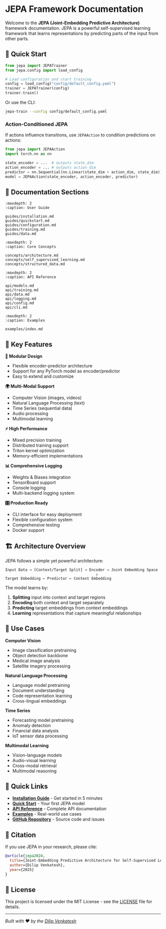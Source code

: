 # JEPA Framework Documentation

Welcome to the **JEPA (Joint-Embedding Predictive Architecture)** framework documentation. JEPA is a powerful self-supervised learning framework that learns representations by predicting parts of the input from other parts.

## 🚀 Quick Start

```python
from jepa import JEPATrainer
from jepa.config import load_config

# Load configuration and start training
config = load_config("config/default_config.yaml")
trainer = JEPATrainer(config)
trainer.train()
```

Or use the CLI:

```bash
jepa-train --config config/default_config.yaml
```

### Action-Conditioned JEPA

If actions influence transitions, use `JEPAAction` to condition predictions on actions:

```python
from jepa import JEPAAction
import torch.nn as nn

state_encoder = ...  # outputs state_dim
action_encoder = ... # outputs action_dim
predictor = nn.Sequential(nn.Linear(state_dim + action_dim, state_dim))
model = JEPAAction(state_encoder, action_encoder, predictor)
```

## 📖 Documentation Sections

```{toctree}
:maxdepth: 2
:caption: User Guide

guides/installation.md
guides/quickstart.md
guides/configuration.md
guides/training.md
guides/data.md
```

```{toctree}
:maxdepth: 2
:caption: Core Concepts

concepts/architecture.md
concepts/self_supervised_learning.md
concepts/structured_data.md
```

```{toctree}
:maxdepth: 2
:caption: API Reference

api/models.md
api/training.md
api/data.md
api/logging.md
api/config.md
api/cli.md
```

```{toctree}
:maxdepth: 2
:caption: Examples

examples/index.md
```

## 🎯 Key Features

**🔧 Modular Design**
- Flexible encoder-predictor architecture
- Support for any PyTorch model as encoder/predictor
- Easy to extend and customize

**🌍 Multi-Modal Support**
- Computer Vision (images, videos)
- Natural Language Processing (text)
- Time Series (sequential data)
- Audio processing
- Multimodal learning

**⚡ High Performance**
- Mixed precision training
- Distributed training support
- Triton kernel optimization
- Memory-efficient implementations

**📊 Comprehensive Logging**
- Weights & Biases integration
- TensorBoard support
- Console logging
- Multi-backend logging system

**🎛️ Production Ready**
- CLI interface for easy deployment
- Flexible configuration system
- Comprehensive testing
- Docker support

## 🏗️ Architecture Overview

JEPA follows a simple yet powerful architecture:

```
Input Data → [Context/Target Split] → Encoder → Joint Embedding Space
                                         ↓
Target Embedding ← Predictor ← Context Embedding
```

The model learns by:
1. **Splitting** input into context and target regions
2. **Encoding** both context and target separately
3. **Predicting** target embeddings from context embeddings
4. **Learning** representations that capture meaningful relationships

## 🎨 Use Cases

**Computer Vision**
- Image classification pretraining
- Object detection backbone
- Medical image analysis
- Satellite imagery processing

**Natural Language Processing**
- Language model pretraining
- Document understanding
- Code representation learning
- Cross-lingual embeddings

**Time Series**
- Forecasting model pretraining
- Anomaly detection
- Financial data analysis
- IoT sensor data processing

**Multimodal Learning**
- Vision-language models
- Audio-visual learning
- Cross-modal retrieval
- Multimodal reasoning

## 🔗 Quick Links

- **[Installation Guide](guides/installation.md)** - Get started in 5 minutes
- **[Quick Start](guides/quickstart.md)** - Your first JEPA model
- **[API Reference](api/models.md)** - Complete API documentation
- **[Examples](examples/index.md)** - Real-world use cases
- **[GitHub Repository](https://github.com/dipsivenkatesh/jepa)** - Source code and issues

## 📄 Citation

If you use JEPA in your research, please cite:

```bibtex
@article{jepa2024,
  title={Joint-Embedding Predictive Architecture for Self-Supervised Learning},
  author={Dilip Venkatesh},
  year={2025}
}
```

## 📝 License

This project is licensed under the MIT License - see the [LICENSE](https://github.com/dipsivenkatesh/jepa/blob/main/LICENSE) file for details.

---

*Built with ❤️ by the [Dilip Venkatesh](https://dipsivenkatesh.github.io/)*
